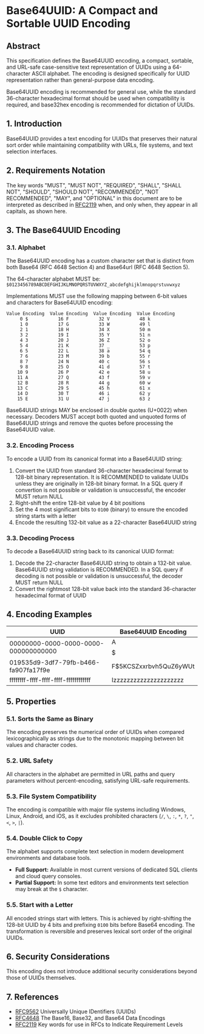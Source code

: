 # Base64UUID: A Compact and Sortable UUID Encoding

## Abstract

This specification defines the Base64UUID encoding, a compact, sortable, and URL-safe case-sensitive text representation of UUIDs using a 64-character ASCII alphabet. The encoding is designed specifically for UUID representation rather than general-purpose data encoding.

Base64UUID encoding is recommended for general use, while the standard 36-character hexadecimal format should be used when compatibility is required, and base32hex encoding is recommended for dictation of UUIDs.

## 1. Introduction

Base64UUID provides a text encoding for UUIDs that preserves their natural sort order while maintaining compatibility with URLs, file systems, and text selection interfaces.

## 2. Requirements Notation

The key words "MUST", "MUST NOT", "REQUIRED", "SHALL", "SHALL NOT", "SHOULD", "SHOULD NOT", "RECOMMENDED", "NOT RECOMMENDED", "MAY", and "OPTIONAL" in this document are to be interpreted as described in [RFC2119](https://datatracker.ietf.org/doc/html/rfc2119) when, and only when, they appear in all capitals, as shown here.

## 3. The Base64UUID Encoding

### 3.1. Alphabet

The Base64UUID encoding has a custom character set that is distinct from both Base64 (RFC 4648 Section 4) and Base64url (RFC 4648 Section 5).

The 64-character alphabet MUST be:
`$0123456789ABCDEFGHIJKLMNOPQRSTUVWXYZ_abcdefghijklmnopqrstuvwxyz`

Implementations MUST use the following mapping between 6-bit values and characters for Base64UUID encoding:
```
Value Encoding  Value Encoding  Value Encoding  Value Encoding
     0 $           16 F           32 V           48 k
     1 0           17 G           33 W           49 l
     2 1           18 H           34 X           50 m
     3 2           19 I           35 Y           51 n
     4 3           20 J           36 Z           52 o
     5 4           21 K           37 _           53 p
     6 5           22 L           38 a           54 q
     7 6           23 M           39 b           55 r
     8 7           24 N           40 c           56 s
     9 8           25 O           41 d           57 t
    10 9           26 P           42 e           58 u
    11 A           27 Q           43 f           59 v
    12 B           28 R           44 g           60 w
    13 C           29 S           45 h           61 x
    14 D           30 T           46 i           62 y
    15 E           31 U           47 j           63 z
```

Base64UUID strings MAY be enclosed in double quotes (U+0022) when necessary. Decoders MUST accept both quoted and unquoted forms of Base64UUID strings and remove the quotes before processing the Base64UUID value.

### 3.2. Encoding Process

To encode a UUID from its canonical format into a Base64UUID string:
1. Convert the UUID from standard 36-character hexadecimal format to 128-bit binary representation. It is RECOMMENDED to validate UUIDs unless they are originally in 128-bit binary format. In a SQL query if convertion is not possible or validation is unsuccessful, the encoder MUST return NULL
2. Right-shift the entire 128-bit value by 4 bit positions
3. Set the 4 most significant bits to `0100` (binary) to ensure the encoded string starts with a letter
4. Encode the resulting 132-bit value as a 22-character Base64UUID string

### 3.3. Decoding Process

To decode a Base64UUID string back to its canonical UUID format:
1. Decode the 22-character Base64UUID string to obtain a 132-bit value. Base64UUID string validation is RECOMMENDED. In a SQL query if decoding is not possible or validation is unsuccessful, the decoder MUST return NULL
2. Convert the rightmost 128-bit value back into the standard 36-character hexadecimal format of UUID

## 4. Encoding Examples

| UUID                                      | Base64UUID Encoding       |
| ----------------------------------------- | ------------------------- |
| 00000000-0000-0000-0000-000000000000     | A$$$$$$$$$$$$$$$$$$$$$    |
| 019535d9-3df7-79fb-b466-fa907fa17f9e     | F$5KCSZxxrbvh5QuZ6yWUt  |
| ffffffff-ffff-ffff-ffff-ffffffffffff      | Izzzzzzzzzzzzzzzzzzzzz    |

## 5. Properties

### 5.1. Sorts the Same as Binary

The encoding preserves the numerical order of UUIDs when compared lexicographically as strings due to the monotonic mapping between bit values and character codes.

### 5.2. URL Safety

All characters in the alphabet are permitted in URL paths and query parameters without percent-encoding, satisfying URL-safe requirements.

### 5.3. File System Compatibility

The encoding is compatible with major file systems including Windows, Linux, Android, and iOS, as it excludes prohibited characters (`/`, `\`, `:`, `*`, `?`, `"`, `<`, `>`, `|`).

### 5.4. Double Click to Copy

The alphabet supports complete text selection in modern development environments and database tools.

*   **Full Support:** Available in most current versions of dedicated SQL clients and cloud query consoles.
*   **Partial Support:** In some text editors and environments text selection may break at the `$` character.

### 5.5. Start with a Letter

All encoded strings start with letters. This is achieved by right-shifting the 128-bit UUID by 4 bits and prefixing `0100` bits before Base64 encoding. The transformation is reversible and preserves lexical sort order of the original UUIDs.

## 6. Security Considerations

This encoding does not introduce additional security considerations beyond those of UUIDs themselves.

## 7. References

- [RFC9562](https://datatracker.ietf.org/doc/html/rfc9562) Universally Unique IDentifiers (UUIDs)
- [RFC4648](https://datatracker.ietf.org/doc/rfc4648/) The Base16, Base32, and Base64 Data Encodings
- [RFC2119](https://datatracker.ietf.org/doc/html/rfc2119) Key words for use in RFCs to Indicate Requirement Levels

